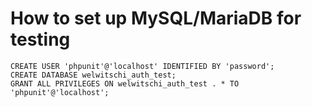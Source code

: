 # How to set up MySQL/MariaDB for testing

    CREATE USER 'phpunit'@'localhost' IDENTIFIED BY 'password';
    CREATE DATABASE welwitschi_auth_test;
    GRANT ALL PRIVILEGES ON welwitschi_auth_test . * TO 'phpunit'@'localhost';
